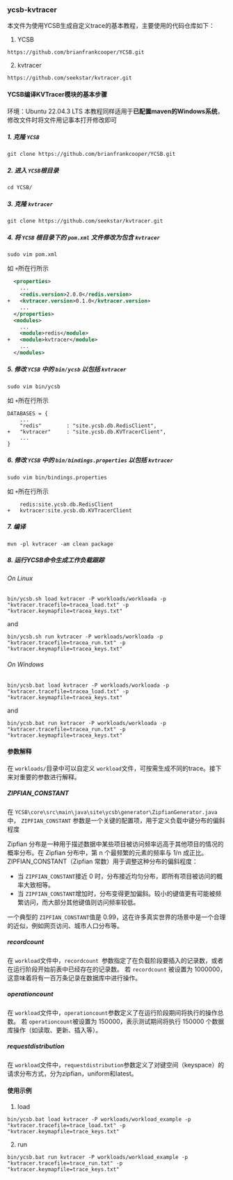 ### ycsb-kvtracer

本文件为使用YCSB生成自定义trace的基本教程，主要使用的代码仓库如下：

1. YCSB

```shell
https://github.com/brianfrankcooper/YCSB.git
```

2. kvtracer

```shell
https://github.com/seekstar/kvtracer.git
```

#### YCSB编译KVTracer模块的基本步骤

环境：Ubuntu 22.04.3 LTS
本教程同样适用于**已配置maven的Windows系统**，修改文件时将文件用记事本打开修改即可

##### 1. 克隆 `YCSB`

```shell
git clone https://github.com/brianfrankcooper/YCSB.git
```

##### 2. 进入 `YCSB`根目录

```shell
cd YCSB/
```

##### 3. 克隆 `kvtracer`

```shell
git clone https://github.com/seekstar/kvtracer.git
```

##### 4. 将 `YCSB` 根目录下的 `pom.xml` 文件修改为包含 `kvtracer`

```shell
sudo vim pom.xml
```

如 `+`所在行所示

```xml
  <properties>
    ...
    <redis.version>2.0.0</redis.version>
+   <kvtracer.version>0.1.0</kvtracer.version>
    ...
  </properties>
  <modules>
    ...
    <module>redis</module>
+   <module>kvtracer</module>
    ...
  </modules>
```

##### 5. 修改 `YCSB` 中的 `bin/ycsb` 以包括 `kvtracer`

```shell
sudo vim bin/ycsb
```

如 `+`所在行所示

```shell
DATABASES = {
    ...
    "redis"        : "site.ycsb.db.RedisClient",
+   "kvtracer"     : "site.ycsb.db.KVTracerClient",
    ...
}
```

##### 6. 修改 `YCSB` 中的 `bin/bindings.properties` 以包括 `kvtracer`

```shell
sudo vim bin/bindings.properties
```

如 `+`所在行所示

```shell
    redis:site.ycsb.db.RedisClient
+   kvtracer:site.ycsb.db.KVTracerClient
```

##### 7. 编译

```shell
mvn -pl kvtracer -am clean package
```

##### 8. 运行YCSB命令生成工作负载跟踪

###### On Linux

```shell
bin/ycsb.sh load kvtracer -P workloads/workloada -p "kvtracer.tracefile=tracea_load.txt" -p "kvtracer.keymapfile=tracea_keys.txt"
```

and

```shell
bin/ycsb.sh run kvtracer -P workloads/workloada -p "kvtracer.tracefile=tracea_run.txt" -p "kvtracer.keymapfile=tracea_keys.txt"
```

###### On Windows

```shell
bin/ycsb.bat load kvtracer -P workloads/workloada -p "kvtracer.tracefile=tracea_load.txt" -p "kvtracer.keymapfile=tracea_keys.txt"
```

and

```shell
bin/ycsb.bat run kvtracer -P workloads/workloada -p "kvtracer.tracefile=tracea_run.txt" -p "kvtracer.keymapfile=tracea_keys.txt"
```

#### 参数解释

在 `workloads/`目录中可以自定义 `workload`文件，可按需生成不同的trace。接下来对重要的参数进行解释。

##### ZIPFIAN_CONSTANT

在 `YCSB\core\src\main\java\site\ycsb\generator\ZipfianGenerator.java`中， `ZIPFIAN_CONSTANT` 参数是一个关键的配置项，用于定义负载中键分布的偏斜程度

Zipfian 分布是一种用于描述数据中某些项目被访问频率远高于其他项目的情况的概率分布。在 Zipfian 分布中，第 n 个最频繁的元素的频率与 1/n 成正比。ZIPFIAN_CONSTANT（Zipfian 常数）用于调整这种分布的偏斜程度：

* 当 `ZIPFIAN_CONSTANT`接近 0 时，分布接近均匀分布，即所有项目被访问的概率大致相等。
* 当 `ZIPFIAN_CONSTANT`增加时，分布变得更加偏斜。较小的键值更有可能被频繁访问，而大部分其他键值则访问频率较低。

一个典型的 `ZIPFIAN_CONSTANT`值是 0.99，这在许多真实世界的场景中是一个合理的近似，例如网页访问、城市人口分布等。

##### recordcount

在 `workload`文件中，`recordcount `参数指定了在负载阶段要插入的记录数，或者在运行阶段开始前表中已经存在的记录数。 若 `recordcount` 被设置为 1000000，这意味着将有一百万条记录在数据库中进行操作。

##### operationcount

在 `workload`文件中，`operationcount`参数定义了在运行阶段期间将执行的操作总数。
若 `operationcount`被设置为 150000，表示测试期间将执行 150000 个数据库操作（如读取、更新、插入等）。

##### requestdistribution

在 `workload`文件中，`requestdistribution`参数定义了对键空间（keyspace）的请求分布方式，分为zipfian，uniform和latest。

#### 使用示例

1. load

```shell
bin/ycsb.bat load kvtracer -P workloads/workload_example -p "kvtracer.tracefile=trace_load.txt" -p "kvtracer.keymapfile=trace_keys.txt"

```

2. run

```shell
bin/ycsb.bat run kvtracer -P workloads/workload_example -p "kvtracer.tracefile=trace_run.txt" -p "kvtracer.keymapfile=trace_keys.txt"
```
